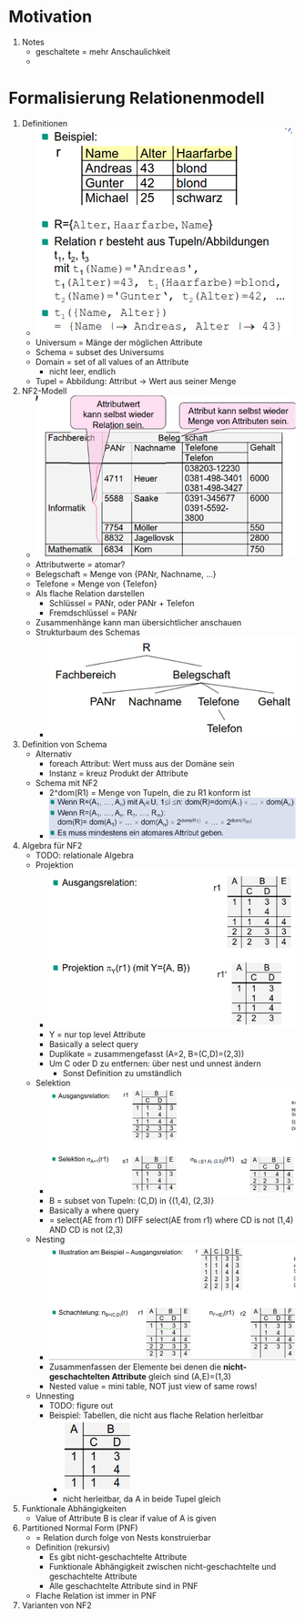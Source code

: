 # Motivation
1. Notes
    - geschaltete = mehr Anschaulichkeit
    - 



# Formalisierung Relationenmodell
1. Definitionen
    - ![image](images/example_relation.png)
    - Universum = Mänge der möglichen Attribute
    - Schema = subset des Universums
    - Domain = set of all values of an Attribute
        * nicht leer, endlich
    - Tupel = Abbildung: Attribut -> Wert aus seiner Menge
1. NF2-Modell
    - ![image](images/example_nf2_model.png)
    - Attributwerte = atomar?
    - Belegschaft = Menge von {PANr, Nachname, ...}
    - Telefone = Menge von {Telefon}
    - Als flache Relation darstellen
        * Schlüssel = PANr, oder PANr + Telefon
        * Fremdschlüssel = PANr
    - Zusammenhänge kann man übersichtlicher anschauen
    - Strukturbaum des Schemas
        * ![image](images/example_nf2_structure_tree.png)
1. Definition von Schema
    - Alternativ
        * foreach Attribut: Wert muss aus der Domäne sein
        * Instanz = kreuz Produkt der Attribute
    - Schema mit NF2
        * 2^dom(R1) = Menge von Tupeln, die zu R1 konform ist
        * ![image](images/schema_nf2.png)
1. Algebra für NF2
    - TODO: relationale Algebra
    - Projektion
        * ![image](images/nf2_projektion.png)
        * Y = nur top level Attribute
        * Basically a select query
        * Duplikate = zusammengefasst (A=2, B=(C,D)=(2,3))
        * Um C oder D zu entfernen: über nest und unnest ändern
            + Sonst Definition zu umständlich
    - Selektion
        * ![image](images/nf2_selektion.png)
        * B = subset von Tupeln: (C,D) in {(1,4), (2,3)}
        * Basically a where query
        * = select(AE from r1) DIFF select(AE from r1) where CD is not (1,4) AND CD is not (2,3)
    - Nesting
        * ![image](images/nf2_nesting.png)
        * Zusammenfassen der Elemente bei denen die **nicht-geschachtelten Attribute** gleich sind (A,E)=(1,3)
        * Nested value = mini table, NOT just view of same rows!
    - Unnesting
        * TODO: figure out
        * Beispiel: Tabellen, die nicht aus flache Relation herleitbar
            + ![image](images/example_not_pnf.png)
            + nicht herleitbar, da A in beide Tupel gleich
1. Funktionale Abhängigkeiten
    - Value of Attribute B is clear if value of A is given
1. Partitioned Normal Form (PNF)
    - = Relation durch folge von Nests konstruierbar
    - Definition (rekursiv)
        * Es gibt nicht-geschachtelte Attribute
        * Funktionale Abhängigkeit zwischen nicht-geschachtelte und geschachtelte Attribute
        * Alle geschachtelte Attribute sind in PNF
    - Flache Relation ist immer in PNF
1. Varianten von NF2
